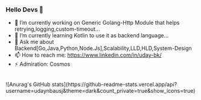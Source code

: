 ### Hello Devs 👋


- 🔭 I’m currently working on Generic Golang-Http Module that helps retrying,logging,custom-timeout...
- 🌱 I’m currently learning Kotlin to use it as backend language...
- 💬 Ask me about Backend[Go,Java,Python,Node.Js],Scalability,LLD,HLD,System-Design 
- 📫 How to reach me: https://www.linkedin.com/in/uday-bk/ 
- ⚡ Admiration: Cosmos

<br>
![Anurag's GitHub stats](https://github-readme-stats.vercel.app/api?username=udaynbausj&theme=dark&count_private=true&show_icons=true)
